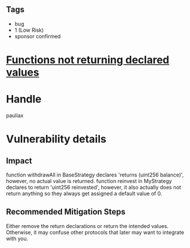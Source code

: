 ## Tags

- bug
- 1 (Low Risk)
- sponsor confirmed

# [Functions not returning declared values](https://github.com/code-423n4/2021-09-bvecvx-findings/issues/18) 

# Handle

pauliax


# Vulnerability details

## Impact
function withdrawAll in BaseStrategy declares 'returns (uint256 balance)', however, no actual value is returned. function reinvest in MyStrategy declares to return 'uint256 reinvested', however, it also actually does not return anything so they always get assigned a default value of 0.

## Recommended Mitigation Steps
Either remove the return declarations or return the intended values. Otherwise, it may confuse other protocols that later may want to integrate with you.


